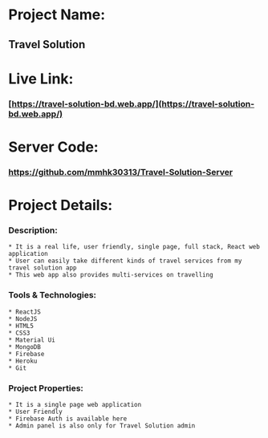 # Project Name:

  ## Travel Solution

# Live Link:

 ### [https://travel-solution-bd.web.app/](https://travel-solution-bd.web.app/)
 
# Server Code: 
  ### https://github.com/mmhk30313/Travel-Solution-Server

# Project Details:

 ### Description:
    
    * It is a real life, user friendly, single page, full stack, React web application
    * User can easily take different kinds of travel services from my travel solution app
    * This web app also provides multi-services on travelling
 
 ### Tools & Technologies:
    
    * ReactJS
    * NodeJS
    * HTML5
    * CSS3
    * Material Ui
    * MongoDB
    * Firebase
    * Heroku
    * Git
 ### Project Properties:
    
    * It is a single page web application
    * User Friendly
    * Firebase Auth is available here
    * Admin panel is also only for Travel Solution admin
